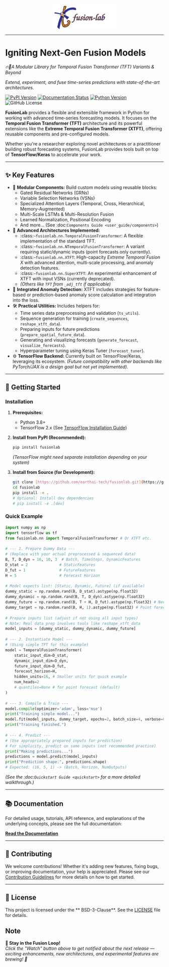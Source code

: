 <p align="center">
  <img src="docs/source/_static/fusionlab.svg" alt="FusionLab Logo" width="200">
</p>

-----------------------------------------------------

# Igniting Next-Gen Fusion Models

*🔥🧪A Modular Library for Temporal Fusion Transformer (TFT) Variants & Beyond*


*Extend, experiment, and fuse time-series predictions with state-of-the-art architectures.*

[![PyPI Version](https://img.shields.io/pypi/v/fusionlab?color=blue)](https://pypi.org/project/fusionlab/)
[![Documentation Status](https://readthedocs.org/projects/fusionlab/badge/?version=latest)](https://fusionlab.readthedocs.io/en/latest/?badge=latest)
[![Python Version](https://img.shields.io/badge/Python-3.8%2B-blue)](https://www.python.org/)
![GitHub License](https://img.shields.io/github/license/earthai-tech/fusionlab)
<!-- [![Build Status](https://img.shields.io/github/actions/workflow/status/earthai-tech/fusionlab/main.yml?branch=main)](https://github.com/earthai-tech/fusionlab/actions) -->

**FusionLab** provides a flexible and extensible framework in Python
for working with advanced time-series forecasting models. It focuses
on the **Temporal Fusion Transformer (TFT)** architecture and its
powerful extensions like the **Extreme Temporal Fusion Transformer (XTFT)**,
offering reusable components and pre-configured models.

Whether you're a researcher exploring novel architectures or a
practitioner building robust forecasting systems, FusionLab provides
tools built on top of **TensorFlow/Keras** to accelerate your work.

---

## ✨ Key Features

* 🧩 **Modular Components:** Build custom models using reusable blocks:
    * Gated Residual Networks (GRNs)
    * Variable Selection Networks (VSNs)
    * Specialized Attention Layers (Temporal, Cross, Hierarchical, Memory-Augmented)
    * Multi-Scale LSTMs & Multi-Resolution Fusion
    * Learned Normalization, Positional Encoding
    * And more... (See :doc:`Components Guide <user_guide/components>`)
* 🚀 **Advanced Architectures Implemented:**
    * :class:`~fusionlab.nn.TemporalFusionTransformer`: A flexible implementation of the standard TFT.
    * :class:`~fusionlab.nn.NTemporalFusionTransformer`: A variant requiring static/dynamic inputs (point forecasts only currently).
    * :class:`~fusionlab.nn.XTFT`: High-capacity *Extreme Temporal Fusion X* with advanced attention, multi-scale processing, and anomaly detection features.
    * :class:`~fusionlab.nn.SuperXTFT`: An experimental enhancement of XTFT with input VSNs (currently deprecated).
    * *(Others like `TFT` from `_adj_tft` if applicable)*
* 🔬 **Integrated Anomaly Detection:** XTFT includes strategies for
    feature-based or prediction-based anomaly score calculation and
    integration into the loss.
* 🛠️ **Practical Utilities:** Includes helpers for:
    * Time series data preprocessing and validation (`ts_utils`).
    * Sequence generation for training (`create_sequences`, `reshape_xtft_data`).
    * Preparing inputs for future predictions (`prepare_spatial_future_data`).
    * Generating and visualizing forecasts (`generate_forecast`, `visualize_forecasts`).
    * Hyperparameter tuning using Keras Tuner (`forecast_tuner`).
* ⚙️ **TensorFlow Backend:** Currently built on TensorFlow/Keras, leveraging its
    ecosystem. *(Future compatibility with other backends like PyTorch/JAX
    is a design goal but not yet implemented).*


---

## 🚀 Getting Started

### Installation

1.  **Prerequisites:**
    * Python 3.8+
    * TensorFlow 2.x (See [TensorFlow Installation Guide](https://www.tensorflow.org/install))

2.  **Install from PyPI (Recommended):**
    ```bash
    pip install fusionlab
    ```
    *(TensorFlow might need separate installation depending on your system)*

3.  **Install from Source (for Development):**
    ```bash
    git clone [https://github.com/earthai-tech/fusionlab.git](https://github.com/earthai-tech/fusionlab.git)
    cd fusionlab
    pip install -e .
    # Optional: Install dev dependencies
    # pip install -e .[dev]
    ```

### Quick Example

```python
import numpy as np
import tensorflow as tf
from fusionlab.nn import TemporalFusionTransformer # Or XTFT etc.

# --- 1. Prepare Dummy Data ---
# (Replace with your actual preprocessed & sequenced data)
B, T, D_dyn = 16, 10, 3  # Batch, TimeSteps, DynamicFeatures
D_stat = 2              # StaticFeatures
D_fut = 1               # FutureFeatures
H = 5                   # Forecast Horizon

# Model expects list: [Static, Dynamic, Future] (if available)
dummy_static = np.random.rand(B, D_stat).astype(np.float32)
dummy_dynamic = np.random.rand(B, T, D_dyn).astype(np.float32)
dummy_future = np.random.rand(B, T + H, D_fut).astype(np.float32) # Needs horizon length
dummy_target = np.random.rand(B, H, 1).astype(np.float32) # Point forecast

# Prepare inputs list (adjust if not using all input types)
# Note: Real data prep involves tools like reshape_xtft_data
model_inputs = [dummy_static, dummy_dynamic, dummy_future]

# --- 2. Instantiate Model ---
# (Using simple TFT for this example)
model = TemporalFusionTransformer(
    static_input_dim=D_stat,
    dynamic_input_dim=D_dyn,
    future_input_dim=D_fut,
    forecast_horizon=H,
    hidden_units=16, # Smaller units for quick example
    num_heads=2
    # quantiles=None # for point forecast (default)
)

# --- 3. Compile & Train ---
model.compile(optimizer='adam', loss='mse')
print("Training simple model...")
model.fit(model_inputs, dummy_target, epochs=2, batch_size=4, verbose=0)
print("Training finished.")

# --- 4. Predict ---
# (Use appropriately prepared inputs for prediction)
# For simplicity, predict on same inputs (not recommended practice)
print("Making predictions...")
predictions = model.predict(model_inputs)
print("Prediction shape:", predictions.shape)
# Expected: (16, 5, 1) -> (Batch, Horizon, NumOutputs)
````

*(See the :doc:`Quickstart Guide <quickstart>` for a more detailed walkthrough.)*

-----

## 📚 Documentation

For detailed usage, tutorials, API reference, and explanations of the
underlying concepts, please see the full documentation:

**[Read the Documentation](https://www.google.com/search?q=https://fusionlab.readthedocs.io/en/latest/)**

-----

## 🤝 Contributing

We welcome contributions\! Whether it's adding new features, fixing bugs,
or improving documentation, your help is appreciated. Please see our
[Contribution Guidelines](https://www.google.com/search?q=CONTRIBUTING.md) for more details on how to get
started.

-----

## 📄 License

This project is licensed under the ** BSD-3-Clause**. See the
[LICENSE](https://www.google.com/search?q=LICENSE) file for details.


## Note 
**🌟 Stay in the Fusion Loop!**  
*Click the "Watch" button above to get notified about the next release — exciting enhancements, new architectures, and experimental features are brewing! 🚀*

